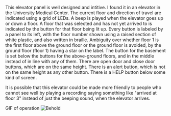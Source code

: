 This elevator panel is well designed and intitive.
I found it in an elevator in the University Medical Center.
The current floor and direction of travel are indicated using a grid of LEDs.
A beep is played when the elevator goes up or down a floor.
A floor that was selected and has not yet arrived to is indicated by the button for that floor being lit up.
Every button is labeled by a panel to its left, with the floor number shown using a raised section of white plastic, and also written in braille.
Ambiguity over whether floor 1 is the first floor above the ground floor or the ground floor is avoided, by the ground floor (floor 1) having a star on the label.
The button for the basement is set below the buttons for the above-ground floors, and in the middle instead of in line with any of them.
There are open door and close door buttons, which are on the same height.
There is an alert button, which is not on the same height as any other button.
There is a HELP button below some kind of screen.

It is possible that this elevator could be made more friendly to people who cannot see well by playing a recording saying something like "arrived at floor 3" instead of just the beeping sound, when the elevator arrives.


GIF of operation
![Behold](https://media.giphy.com/media/ZA0GQQ8kU9hw51qtSu/giphy.gif)
